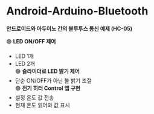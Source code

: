 # Android-Arduino-Bluetooth
__안드로이드와 아두이노 간의 블루투스 통신 예제 (HC-05)__

🟢 __LED ON/OFF 제어__
  - LED 1개
  - LED 2개  
🟢 __슬라이더로 LED 밝기 제어__
  - 단순 ON/OFF가 아닌 불 밝기 조절    
🟢 __전기 히터 Control 앱 구현__
  - 설정 온도 값 전송
  - 현재 온도 읽어와 값 표시
